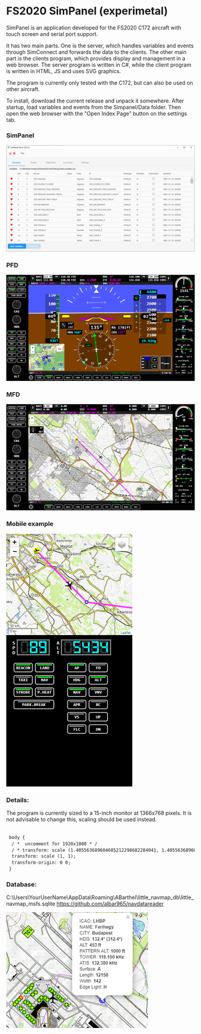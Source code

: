 # FS2020 SimPanel (experimetal)

SimPanel is an application developed for the FS2020 C172 aircraft with touch screen and serial port support.

It has two main parts. One is the server, which handles variables and events through SimConnect and forwards the data to the clients. The other main part is the clients program, which provides display and management in a web browser. The server program is written in C#, while the client program is written in HTML, JS and uses SVG graphics.

The program is currently only tested with the C172, but can also be used on other aircraft.

To install, download the current release and unpack it somewhere. After startup, load variables and events from the Simpanel/Data folder. Then open the web browser with the "Open Index Page" button on the settings tab.

### SimPanel
![SimPanel](Doc/images/simpanel.png)

### PFD
![PFD](Doc/images/pfd.png)

### MFD
![MFD](Doc/images/mfd.png)

### Mobile example
![Mobile](Doc/images/mobile_example.png)

### Details:
The program is currently sized to a 15-inch monitor at 1366x768 pixels. It is not advisable to change this, scaling should be used instead.

```html
 
 body {
  / *  uncomment for 1920x1080 * /
  / * transform: scale (1.405563689604685212298682284041, 1.405563689604685212298682284041); * /
  transform: scale (1, 1);
  transform-origin: 0 0;
 }
```

### Database:
C:\Users\YourUserName\AppData\Roaming\ABarthel\little_navmap_db\little_navmap_msfs.sqlite
https://github.com/albar965/navdatareader

![AirportInfo](Doc/images/airport_info.png)
